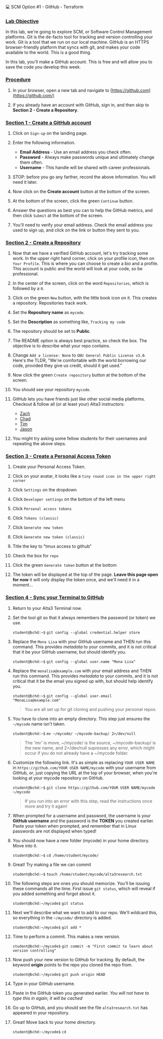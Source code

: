  💻 SCM Option #1 - GitHub - Terraform 

### [Lab Objective](https://live.alta3.com/content/terraform/labs/content/github/simple-github-account-creation-zpatch.html#lab-objective)

In this lab, we're going to explore SCM, or Software Control Management platforms. Git is the de-facto tool for tracking and version controlling your work. Git is a tool that we run on our local machine. GitHub is an HTTPS browser-friendly platform that syncs with git, and makes your code available to the world. This is a good thing.

In this lab, you'll make a GitHub account. This is free and will allow you to save the code you develop this week.

### [Procedure](https://live.alta3.com/content/terraform/labs/content/github/simple-github-account-creation-zpatch.html#procedure)

1.  In your browser, open a new tab and navigate to [https://github.com](https://github.com/)
    
2.  If you already have an account with GitHub, sign in, and then skip to **Section 2 - Create a Repository**.
    

### [Section 1 - Create a GitHub account](https://live.alta3.com/content/terraform/labs/content/github/simple-github-account-creation-zpatch.html#section-1---create-a-github-account)

1.  Click on `Sign-up` on the landing page.
    
2.  Enter the following information.
    
    * **Email Address** \- Use an email address you check often.
    * **Password** \- Always make passwords unique and ultimately change them often.
    * **Username** \- This handle will be shared with career professionals.
3.  STOP: before you go any farther, record the above information. You will need it later.
    
4.  Now click on the **Create account** button at the bottom of the screen.
    
5.  At the bottom of the screen, click the green `Continue` button.
    
6.  Answer the questions as best you can to help the GitHub metrics, and then click `Submit` at the bottom of the screen.
    
7.  You'll need to verify your email address. Check the email address you used to sign up, and click on the link or button they sent to you.
    

### [Section 2 - Create a Repository](https://live.alta3.com/content/terraform/labs/content/github/simple-github-account-creation-zpatch.html#section-2---create-a-repository)

1.  Now that we have a verified GitHub account, let's try tracking some work. In the upper right hand corner, click on your profile icon, then on `Your Profile`. This is where you can choose to create a bio and a profile. This account is public and the world will look at your code, so be professional.
    
2.  In the center of the screen, click on the word `Repositories`, which is followed by a `0`.
    
3.  Click on the green `New` button, with the little book icon on it. This creates a repository. Repositories track work.
    
4.  Set the **Repository name** as `mycode`.
    
5.  Set the **Description** as something like, `Tracking my code`
    
6.  The repository should be set to **Public**.
    
7.  The README option is always best practice, so check the box. The objective is to describe what your repo contains.
    
8.  Change `Add a license: None` to `GNU General Public License v3.0`. Here's the TLDR, "We're comfortable with the world borrowing our code, provided they give us credit, should it get used."
    
9.  Now click the green `Create repository` button at the bottom of the screen.
    
10. You should see your repository `mycode`.
    
11. GitHub lets you have friends just like other social media platforms. Checkout & follow all (or at least your) Alta3 instructors:
    
    * [Zach](https://github.com/rzfeeser)
    * [Chad](https://github.com/csfeeser)
    * [Tim](https://github.com/BicycleWalrus)
    * [Jason](https://github.com/JasonTrespel)
12. You might try asking some fellow students for their usernames and repeating the above steps.
    

### [Section 3 - Create a Personal Access Token](https://live.alta3.com/content/terraform/labs/content/github/simple-github-account-creation-zpatch.html#section-3---create-a-personal-access-token)

1.  Create your Personal Access Token.
    
2.  Click on your avatar, it looks like a `tiny round icon in the upper right corner`
    
3.  Click `Settings` on the dropdown
    
4.  Click `Developer settings` on the bottom of the left menu
    
5.  Click `Personal access tokens`
    
6.  Click `Tokens (classic)`
    
7.  Click `Generate new token`
    
8.  Click `Generate new token (classic)`
    
9.  Title the key to "tmux access to github"
    
10. Check the box for `repo`
    
11. Click the green `Generate token` button at the bottom
    
12. The token will be displayed at the top of the page. **Leave this page open for now** it will only display the token once, and we'll need it in a moment...
    

### [Section 4 - Sync your Terminal to GitHub](https://live.alta3.com/content/terraform/labs/content/github/simple-github-account-creation-zpatch.html#section-4---sync-your-terminal-to-github)

1.  Return to your Alta3 Terminal now.
    
2.  Set the tool git so that it always remembers the password (or token) we use.
    
    `student@bchd:~$` `git config --global credential.helper store`
    
3.  Replace the `Mona Lisa` with your GitHub username and THEN run this command. This provides _metadata_ to your commits, and it is not critical that it be your GitHub username, but should identify you.
    
    `student@bchd:~$` `git config --global user.name "Mona Lisa"`
    
4.  Replace the `monalisa@example.com` with your email address and THEN run this command. This provides _metadata_ to your commits, and it is not critical that it be the email you signed up with, but should help identify you.
    
    `student@bchd:~$` `git config --global user.email "MonaLisa@example.com"`
    
    > You are all set up for git cloning and pushing your personal repos.
    
5.  You have to clone into an empty directory. This step just ensures the `~/mycode` name isn't taken.
    
    `student@bchd:~$` `mv ~/mycode/ ~/mycode-backup/ 2>/dev/null`
    
    > The 'mv' is move, ~/mycode/ is the source, ~/mycode-backup/ is the new name, and 2>/dev/null supresses any error, which might occur if you do not already have a ~/mycode folder.
    
6.  Customize the following link. It's as simple as replacing `YOUR USER NAME` in `https://github.com/YOUR USER NAME/mycode` with your username from GitHub, _or_, just copying the URL at the top of your browser, when you're looking at your mycode repository on GitHub.
    
    `student@bchd:~$` `git clone https://github.com/YOUR USER NAME/mycode ~/mycode`
    
    > If you run into an error with this step, read the instructions once more and try it again!
    
7.  When prompted for a username and password, the username is your **GitHub username** and the password is the **TOKEN** you created earlier. Paste your token when prompted, and remember that in Linux passwords are not displayed when typed!
    
8.  You should now have a new folder (mycode) in your home directory. Move into it.
    
    `student@bchd:~$` `cd /home/student/mycode/`
    
9.  Great! Try making a file we can commit
    
    `student@bchd:~$` `touch /home/student/mycode/alta3research.txt`
    
10. The following steps are ones you should memorize. You'll be issuing these commands all the time. First issue `git status`, which will reveal if you added something and forgot about it.
    
    `student@bchd:~/mycode$` `git status`
    
11. Next we'll describe what we want to add to our repo. We'll wildcard this, so everything in the `~/mycode/` directory is added.
    
    `student@bchd:~/mycode$` `git add *`
    
12. Time to perform a commit. This makes a new version.
    
    `student@bchd:~/mycode$` `git commit -m "First commit to learn about version controlling"`
    
13. Now push your new version to GitHub for tracking. By default, the keyword **origin** points to the repo you cloned the repo from.
    
    `student@bchd:~/mycode$` `git push origin HEAD`
    
14. Type in your GitHub username.
    
15. Paste in the GitHub token you generated earlier. _You will not have to type this in again, it will be cached_
    
16. Go up to GitHub, and you should see the file `alta3research.txt` has appeared in your repository.
    
17. Great! Move back to your home directory.
    
    `student@bchd:~/mycode$` `cd`
    
